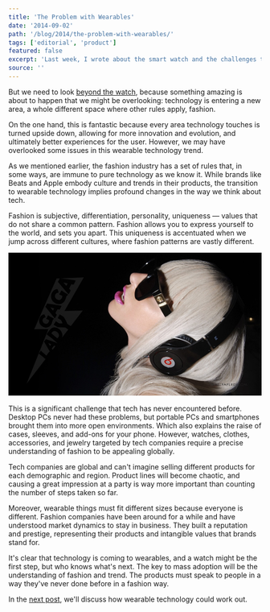 ```yaml
---
title: 'The Problem with Wearables'
date: '2014-09-02'
path: '/blog/2014/the-problem-with-wearables/'
tags: ['editorial', 'product']
featured: false
excerpt: 'Last week, I wrote about the smart watch and the challenges technology faces as it approaches us more intimately. In the next few weeks, smart devices will be ubiquitous, with the big players showcasing their products at IFA'
source: ''
---
```


But we need to look [beyond the watch](/blog/2014/the-smartwatch), because something amazing is about to happen that we might be overlooking: technology is entering a new area, a whole different space where other rules apply, fashion.

On the one hand, this is fantastic because every area technology touches is turned upside down, allowing for more innovation and evolution, and ultimately better experiences for the user. However, we may have overlooked some issues in this wearable technology trend.

As we mentioned earlier, the fashion industry has a set of rules that, in some ways, are immune to pure technology as we know it. While brands like Beats and Apple embody culture and trends in their products, the transition to wearable technology implies profound changes in the way we think about tech.

Fashion is subjective, differentiation, personality, uniqueness — values that do not share a common pattern. Fashion allows you to express yourself to the world, and sets you apart. This uniqueness is accentuated when we jump across different cultures, where fashion patterns are vastly different.

![Lady Gaga wearing Beats](../images/beats-headphones.jpg 'Lady Gaga wearing a pair of Beats by Dr. Dre')

This is a significant challenge that tech has never encountered before. Desktop PCs never had these problems, but portable PCs and smartphones brought them into more open environments. Which also explains the raise of cases, sleeves, and add-ons for your phone. However, watches, clothes, accessories, and jewelry targeted by tech companies require a precise understanding of fashion to be appealing globally.

Tech companies are global and can't imagine selling different products for each demographic and region. Product lines will become chaotic, and causing a great impression at a party is way more important than counting the number of steps taken so far.

Moreover, wearable things must fit different sizes because everyone is different. Fashion companies have been around for a while and have understood market dynamics to stay in business. They built a reputation and prestige, representing their products and intangible values that brands stand for.

It's clear that technology is coming to wearables, and a watch might be the first step, but who knows what's next. The key to mass adoption will be the understanding of fashion and trend. The products must speak to people in a way they've never done before in a fashion way.

In the [next post](/blog/2014/where-tech-meets-fashion), we'll discuss how wearable technology could work out.
